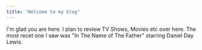 ```yaml
---
title: "Welcome to my blog"
---
```


I'm glad you are here. I plan to review TV Shows, Movies etc over here. The most recet one I saw was "In The Name of The Father" starring Daniel Day Lewis.
